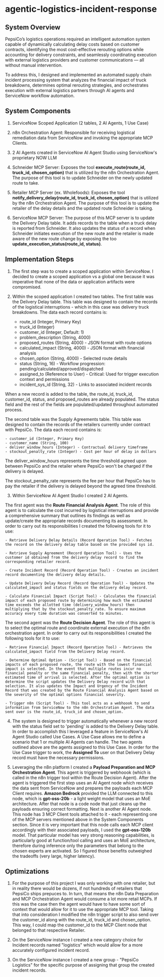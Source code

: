 # agentic-logistics-incident-response

## System Overview

PepsiCo’s logistics operations required an intelligent automation system capable of dynamically calculating delay costs based on customer contracts, identifying the most cost-effective rerouting options while accounting for delivery constraints, and seamlessly coordinating execution with external logistics providers and customer communications — all without manual intervention.

To address this, I designed and implemented an automated supply chain incident processing system that analyzes the financial impact of truck breakdowns, determines optimal rerouting strategies, and orchestrates execution with external logistics partners through AI agents and ServiceNow workflow automation.

## System Components

1. ServiceNow Scoped Application (2 tables, 2 AI Agents, 1 Use Case)

2. n8n Orchestration Agent: Responsible for receiving logistical remediation data from ServiceNow and invoking the appropriate MCP Clients.

3. 2 AI Agents created in ServiceNow AI Agent Studio using ServiceNow's proprietary NOW LLM

4. Schneider MCP Server: Exposes the tool **execute_route(route_id, truck_id, chosen_option)** that is utilized by the n8n Orchestration Agent. The purpose of this tool is to update Schneider on the newly updated route to take.

5. Retailer MCP Server (ex. Wholefoods): Exposes the tool **notify_delivery_delay(route_id, truck_id, chosen_option)** that is utilized by the n8n Orchestration Agent. The purpose of this tool is to update the retailer of the delay details and the updated route Schneider is taking.

6. ServiceNow MCP Server: The purpose of this MCP server is to update the Delivery Delay table. It adds records to the table when a truck delay is reported from Schneider. It also updates the status of a record when Schneider initiates execution of the new route and the retailer is made aware of the new route change by exposing the too **update_execution_status(route_id, status)**.

## Implementation Steps

1. The first step was to create a scoped application within ServiceNow. I decided to create a scoped application vs a global one because it was imperative that none of the data or application artifacts were compromised.

2. Within the scoped application I created two tables. The first table was the Delivery Delay table. This table was designed to contain the records of the logistical interruptions - which in this case was delivery truck breakdowns. The data each record contains is:

	- route_id (Integer, Primary Key)
	- truck_id (Integer)
	- customer_id (Integer, Default: 1)
	- problem_description (String, 4000)
	- proposed_routes (String, 4000) - JSON format with route options
	- calculated_impact (String, 4000) - JSON format with financial analysis
	- chosen_option (String, 4000) - Selected route details
	- status (String, 16) - Workflow progression: pending/calculated/approved/dispatched
	- assigned_to (Reference to User) - Critical: Used for trigger execution context and permissions
	- incident_sys_id (String, 32) - Links to associated incident records

When a new record is added to the table, the route_id, truck_id, customer_id, status, and proposed_routes are already populated. The status field and the rest of the fields are populated/updated throughout automated process. 

The second table was the Supply Agreements table. This table was designed to contain the records of the retailers currently under contract with PepsiCo. The data each record contains is:

	- customer_id (Integer, Primary Key)
	- customer_name (String, 100)
	- deliver_window_hours (Integer) - Contractual delivery timeframe
	- stockout_penalty_rate (Integer) - Cost per hour of delay in dollars

The deliver_window_hours represents the time threshold agreed upon between PepsiCo and the retailer where PepsiCo won't be charged if the delivery is delayed.

The stockout_penalty_rate represents the fee per hour that PepsiCo has to pay the retailer if the delivery is delayed beyond the agreed time threshold.

3. Within ServiceNow AI Agent Studio I created 2 AI Agents. 

The first agent was the **Route Financial Analysis Agent**. The role of this agent is to calculate the cost incurred by logistical interruptions and provide a comprehensive  summary that outlines its findings as well as update/create the appropriate records documenting its assessment. In order to carry out its responsibilities I created the following tools for it to use:

	- Retrieve Delivery Delay Details (Record Operation Tool) - Fetches the record on the delivery delay table based on the provided sys id.

	- Retrieve Supply Agreement (Record Operation Tool) - Uses the customer id obtained from the delivery delay record to find the corresponding retailer record.

	- Create Incident Record (Record Operation Tool) - Creates an incident record documenting the delivery delay details.

	- Update Delivery Delay Record (Record Operation Tool) - Updates the calculated_impact and status fields on the delivery delay record.

	- Calculate Financial Impact (Script Tool) - Calculates the financial impact of each proposed route by determining how much the estimated time exceeds the allotted time (delivery_window_hours) then multiplying that by the stockout_penalty_rate. To ensure maximum accuracy every time duration was converted to minutes.

The second agent was the **Route Decision Agent**. The role of this agent is to select the optimal route and coordinate external execution of the n8n orchestration agent. In order to carry out its responsibilities I created the following tools for it to use:

	- Retrieve Financial Impact (Record Operation Tool) - Retrieves the calculated_impact field from the Delivery Delay record.

	- Determine Optimal Option - (Script Tool) - Based on the financial impacts of each proposed route, the route with the lowest financial impact is selected. In the event that multiple routes incur no financial penalty or the same financial penalty, then with the shorter estimated time of arrival is selected. After the optimal option is determine the script updates the Delivery Delay record with that selection. It also updates the Impact and Urgency of the Incident Record that was created by the Route Financial Analysis Agent based on the severity of the optimal options financial severity. 

	- Trigger n8n (Script Tool) - This tool acts as a webhoook to send information from ServiceNow to the n8n Orchestration Agent. The data sent over is the route_id, truck_id and chosen_option. 

4. The system is designed to trigger automatically whenever a new record with the status field set to 'pending' is added to the Delivery Delay table. In order to accomplish this I leveraged a feature in ServiceNow's AI Agent Studio called Use Cases. A Use Case allows me to define a scenario that 1 or multiple AI Agents can handle. The two agents outlined above are the agents assigned to this Use Case. In order for the Use Case trigger to work, the **Assigned To** user on that Delivery Delay record must have the necessary permissions.

5. Leveraging the n8n platform I created a **Payload Preparation and MCP Orchestration Agent**. This agent is triggered by webhoook (which is called in the n8n trigger tool within the Route Decision Agent). After the agent is triggered the first step uses an AI Agent node which receives the data sent from ServiceNow and prepares the payloads each MCP Client requires. **Amazon Bedrock** provided the LLM connected to this node, which is **gpt-oss-20b** - a light weight model that uses an MoE architecture. After that node is a code node that just cleans up the payloads ensuring correct formatting. Next is another AI Agent node. This node has 3 MCP Client tools attached to it - each representing one of the MCP servers mentioned above in the System Components section. Since it is very important that this node calls each MCP client accordingly with their associated payloads, I used the **gpt-oss-120b** model. That particular model has very strong reasoning capabilities, is particularly good at function/tool calling and uses an MoE architecture, therefore during inference only the parameters that belong to the chosen experts are activated. So I figured those benefits outweighed the tradeoffs (very large, higher latency). 

## Optimizations

1. For the purpose of this project I was only working with one retailer, but in reality there would be dozens, if not hundreds of retailers that PepsiCo ships prepuces to. In turn, that means the n8n Data Preparation and MCP Orchestration Agent would consume a lot more retail MCPs. If this was the case then the agent would have to have some sort of context that would allow for it to use the appropriate MCP tool. Taking that into consideration I modified the n8n trigger script to also send over the customer_id along with the route_id, truck_id and chosen_option. This way, I could map the customer_id to the MCP Client node that belonged to that respective Retailer. 

2. On the ServiceNow instance I created a new category choice for Incident records named "logistics" which would allow for a more accurately configured incident record.

3. On the ServiceNow instance I created a new group - "PepsiCo Logistics" for the specific purpose of assigning that group the created incident records. 



